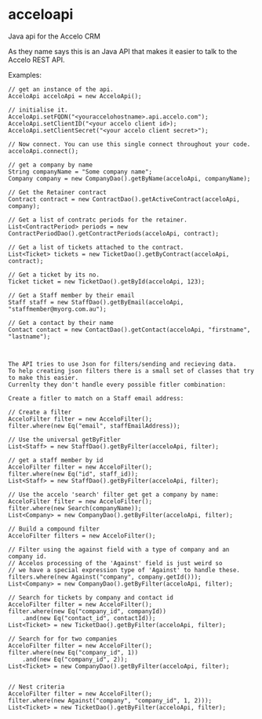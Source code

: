 # acceloapi
Java api for the Accelo CRM

As they name says this is an Java API that makes it easier to talk to the Accelo REST API.

Examples:

    // get an instance of the api.
    AcceloApi acceloApi = new AcceloApi();

    // initialise it.
    AcceloApi.setFQDN("<youraccelohostname>.api.accelo.com");
    AcceloApi.setClientID("<your accelo client id>);
    AcceloApi.setClientSecret("<your accelo client secret>");

    // Now connect. You can use this single connect throughout your code.
    acceloApi.connect();

    // get a company by name
    String companyName = "Some company name";
    Company company = new CompanyDao().getByName(acceloApi, companyName);

    // Get the Retainer contract
    Contract contract = new ContractDao().getActiveContract(acceloApi, company);

    // Get a list of contratc periods for the retainer.
    List<ContractPeriod> periods = new ContractPeriodDao().getContractPeriods(acceloApi, contract);

    // Get a list of tickets attached to the contract.
    List<Ticket> tickets = new TicketDao().getByContract(acceloApi, contract);

    // Get a ticket by its no.
    Ticket ticket = new TicketDao().getById(acceloApi, 123);

    // Get a Staff member by their email
    Staff staff = new StaffDao().getByEmail(acceloApi, "staffmember@myorg.com.au");

    // Get a contact by their name
    Contact contact = new ContactDao().getContact(acceloApi, "firstname", "lastname");
	
	

	The API tries to use Json for filters/sending and recieving data. 
	To help creating json filters there is a small set of classes that try to make this easier. 
	Currenlty they don't handle every possible fitler combination:

	Create a fitler to match on a Staff email address:

	// Create a filter
	AcceloFilter filter = new AcceloFilter();
	filter.where(new Eq("email", staffEmailAddress));

	// Use the universal getByFitler
	List<Staff> = new StaffDao().getByFilter(acceloApi, filter);

	// get a staff member by id
	AcceloFilter filter = new AcceloFilter();
	filter.where(new Eq("id", staff_id));
	List<Staff> = new StaffDao().getByFilter(acceloApi, filter);

	// Use the accelo 'search' filter get get a company by name:
	AcceloFilter filter = new AcceloFilter();
	filter.where(new Search(companyName));
	List<Company> = new CompanyDao().getByFilter(acceloApi, filter);

	// Build a compound filter
	AcceloFilter filters = new AcceloFilter();

	// Filter using the against field with a type of company and an company id.
	// Accelos processing of the 'Against' field is just weird so 
	// we have a special expression type of 'Against' to handle these.
	filters.where(new Against("company", company.getId()));
	List<Company> = new CompanyDao().getByFilter(acceloApi, filter);

	// Search for tickets by company and contact id
	AcceloFilter filter = new AcceloFilter();
	filter.where(new Eq("company_id", companyId))
		.and(new Eq("contact_id", contactId));
	List<Ticket> = new TicketDao().getByFilter(acceloApi, filter);

	// Search for for two companies 
	AcceloFilter filter = new AcceloFilter();
	filter.where(new Eq("company_id", 1))
		.and(new Eq("company_id", 2));
	List<Ticket> = new CompanyDao().getByFilter(acceloApi, filter);
	
	
	// Nest criteria
	AcceloFilter filter = new AcceloFilter();
	filter.where(new Against("company", "company_id", 1, 2)));
	List<Ticket> = new TicketDao().getByFilter(acceloApi, filter);








            

	






    
    
    
    
    
